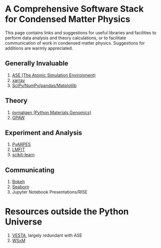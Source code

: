 # A Comprehensive Software Stack for Condensed Matter Physics

This page contains links and suggestions for useful libraries and facilities to perform data analysis and theory calculations,
or to facilitate communication of work in condensed matter physics. Suggestions for additions are warmly appreciated.

## Generally Invaluable

1. [ASE (The Atomic Simulation Environment)](https://wiki.fysik.dtu.dk/ase/)
2. [xarray](https://xarray.pydata.org/en/stable/)
3. [SciPy/NumPy/pandas/Matplotlib](https://scipy.org)

## Theory

1. [pymatgen (Python Materials Genomics)](http://pymatgen.org/)
2. [GPAW](https://wiki.fysik.dtu.dk/gpaw/)

## Experiment and Analysis

1. [PyARPES](https://arpes.netlify.com)
2. [LMFIT](https://lmfit.github.io/lmfit-py/)
3. [scikit-learn](https://scikit-learn.org/stable/)

## Communicating

1. [Bokeh](https://bokeh.pydata.org/en/latest/)
2. [Seaborn](https://seaborn.pydata.org/)
3. Jupyter Notebook Presentations/RISE 

# Resources outside the Python Universe

1. [VESTA](http://jp-minerals.org/vesta/en/), largely redundant with ASE
2. [WSxM](http://www.wsxm.es/)